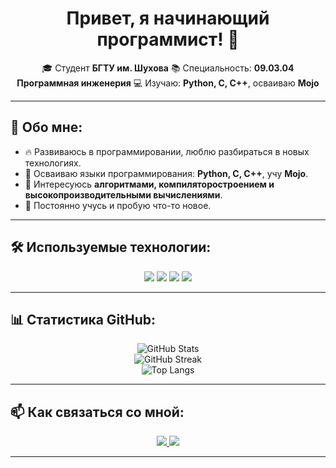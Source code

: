 <h1 align="center">Привет, я начинающий программист! 👋</h1>

<p align="center">
🎓 Студент <b>БГТУ им. Шухова</b>  
📚 Специальность: <b>09.03.04 Программная инженерия</b>  
💻 Изучаю: <b>Python, C, C++</b>, осваиваю <b>Mojo</b>
</p>

---

## 🚀 Обо мне:
- 🔥 Развиваюсь в программировании, люблю разбираться в новых технологиях.
- 📌 Осваиваю языки программирования: **Python, C, C++**, учу **Mojo**.
- 🎯 Интересуюсь **алгоритмами, компиляторостроением и высокопроизводительными вычислениями**.
- 🌱 Постоянно учусь и пробую что-то новое.

---

## 🛠️ Используемые технологии:
<p align="center">
  <img src="https://img.shields.io/badge/Python-3776AB?style=for-the-badge&logo=python&logoColor=white">
  <img src="https://img.shields.io/badge/C-00599C?style=for-the-badge&logo=c&logoColor=white">
  <img src="https://img.shields.io/badge/C++-00599C?style=for-the-badge&logo=c%2B%2B&logoColor=white">
  <img src="https://img.shields.io/badge/Mojo-FF9900?style=for-the-badge&logo=mojo&logoColor=white">
</p>

---

## 📊 Статистика GitHub:
<p align="center">
  <img src="https://github-readme-stats.vercel.app/api?username=Padre12Rus&show_icons=true&theme=tokyonight&hide_border=true" alt="GitHub Stats">
  <br>
  <img src="https://github-readme-streak-stats.herokuapp.com/?user=Padre12Rus&theme=tokyonight&hide_border=true" alt="GitHub Streak">
  <br>
  <img src="https://github-readme-stats.vercel.app/api/top-langs/?username=Padre12Rus&layout=compact&theme=tokyonight&hide_border=true" alt="Top Langs">
</p>

---

## 📫 Как связаться со мной:
<p align="center">
  <a href="https://t.me/@depparain">
    <img src="https://img.shields.io/badge/Telegram-26A5E4?style=for-the-badge&logo=telegram&logoColor=white">
  </a>
  <a href="mailto:padre12rus@icloud.com">
    <img src="https://img.shields.io/badge/Email-D14836?style=for-the-badge&logo=gmail&logoColor=white">
  </a>
</p>

---
```markdown
